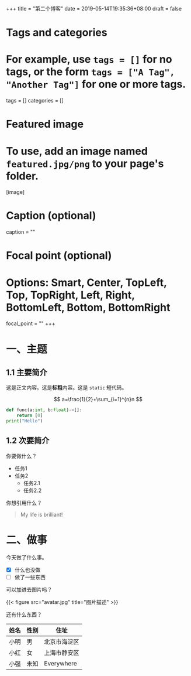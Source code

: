 +++
title = "第二个博客"
date = 2019-05-14T19:35:36+08:00
draft = false

# Tags and categories
# For example, use `tags = []` for no tags, or the form `tags = ["A Tag", "Another Tag"]` for one or more tags.
tags = []
categories = []

# Featured image
# To use, add an image named `featured.jpg/png` to your page's folder. 
[image]
  # Caption (optional)
  caption = ""

  # Focal point (optional)
  # Options: Smart, Center, TopLeft, Top, TopRight, Left, Right, BottomLeft, Bottom, BottomRight
  focal_point = ""
+++

# 一、主题

## 1.1 主要简介

这是正文内容。这是**标粗**内容。这是 `static` 短代码。

$$
a=\frac{1}{2}+\sum_{i=1}^{n}n
$$

```python
def func(a:int, b:float)->[]:
    return [0]
print("Hello")
```



## 1.2 次要简介

你要做什么？

- 任务1
- 任务2
  - 任务2.1
  - 任务2.2

你想引用什么？

> My life is brilliant!



# 二、做事

今天做了什么事。

- [x] 什么也没做
- [ ] 做了一些东西

可以加进去图片吗？

{{< figure src="avatar.jpg" title="图片描述" >}}

还有什么东西？

| 姓名 | 性别 | 住址         |
| ---- | ---- | ------------ |
| 小明 | 男   | 北京市海淀区 |
| 小红 | 女   | 上海市静安区 |
| 小强 | 未知 | Everywhere   |


